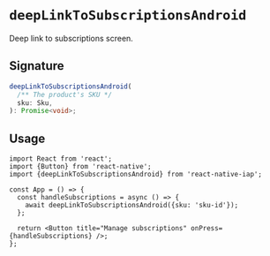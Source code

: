 # `deepLinkToSubscriptionsAndroid`

Deep link to subscriptions screen.

## Signature

```ts
deepLinkToSubscriptionsAndroid(
  /** The product's SKU */
  sku: Sku,
): Promise<void>;
```

## Usage

```tsx
import React from 'react';
import {Button} from 'react-native';
import {deepLinkToSubscriptionsAndroid} from 'react-native-iap';

const App = () => {
  const handleSubscriptions = async () => {
    await deepLinkToSubscriptionsAndroid({sku: 'sku-id'});
  };

  return <Button title="Manage subscriptions" onPress={handleSubscriptions} />;
};
```
